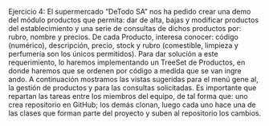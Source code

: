 Ejercicio 4: El supermercado “DeTodo SA” nos ha pedido crear una demo del módulo productos que permita: dar de alta, bajas y modificar productos del establecimiento y una serie de consultas de dichos productos por: rubro, nombre y precios. De cada Producto, interesa conocer: código (numérico), descripción, precio, stock y rubro (comestible, limpieza y perfumería son los únicos permitidos).
Para dar solución a este requerimiento, lo haremos implementando un TreeSet de Productos, en donde haremos que se ordenen por código a medida que se van ingre ando.
A continuación mostramos las vistas sugeridas para el menú gene al, la gestión de productos y para las consultas solicitadas.
Es importante que repartan las tareas entre los miembros del equipo, de tal forma que: uno crea repositorio en GitHub; los demás clonan, luego cada uno hace una de las clases que forman parte del proyecto y suben al repositorio los cambios.
